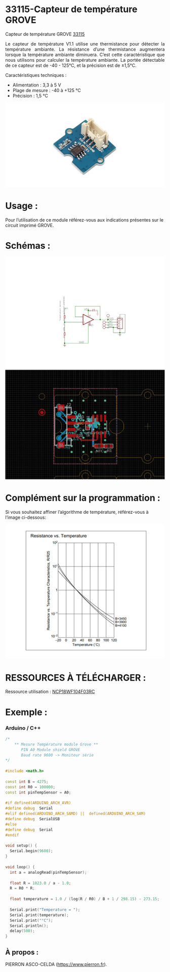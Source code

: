 # 33115-Capteur de température GROVE

Capteur de température GROVE [33115](https://www.pierron.fr/interface-arduino-uno-5952.html)

<div style="text-align: justify">Le capteur de température V1.1 utilise une thermistance pour détecter la température ambiante. La résistance d’une thermistance augmentera lorsque la température ambiante diminuera. C’est cette caractéristique que nous utilisons pour calculer la température ambiante. La portée détectable de ce capteur est de -40 - 125°C, et la précision est de ±1,5°C.</div>

Caractéristiques techniques :
- Alimentation : 3,3 à 5 V
- Plage de mesure : -40 à +125 °C
- Précision : 1,5 °C

![L-33115](/img/L-33115.jpg)

# Usage :
Pour l’utilisation de ce module référez-vous aux indications présentes sur le circuit imprimé GROVE.

# Schémas :

![SCH-33115](/img/SCH-33115.jpg)
![BRD-33115](/img/BRD-33115.jpg)

# Complément sur la programmation :

Si vous souhaitez affiner l’algorithme de température, référez-vous à l’image ci-dessous:

![C-33115](/img/C-33115.jpg)

# RESSOURCES À TÉLÉCHARGER :

Ressource utilisation : [NCP18WF104F03RC](https://github.com/pierron-asco-celda/33169-Telemetre_ir_GROVE/blob/main/src/Datasheet_GP2Y0A21YK.pdf)

# Exemple :
### Arduino / C++
```cpp
/*
    ** Mesure Température module Grove **
       PIN A0 Module shield GROVE
       Baud rate 9600 -> Moniteur série
*/

#include <math.h>

const int B = 4275;
const int R0 = 100000;
const int pinTempSensor = A0;

#if defined(ARDUINO_ARCH_AVR)
#define debug  Serial
#elif defined(ARDUINO_ARCH_SAMD) ||  defined(ARDUINO_ARCH_SAM)
#define debug  SerialUSB
#else
#define debug  Serial
#endif

void setup() {
  Serial.begin(9600);
}

void loop() {
  int a = analogRead(pinTempSensor);

  float R = 1023.0 / a - 1.0;
  R = R0 * R;

  float temperature = 1.0 / (log(R / R0) / B + 1 / 298.15) - 273.15;

  Serial.print("Temperature = ");
  Serial.print(temperature);
  Serial.print("°C");
  Serial.println();
  delay(500);
}
```
## À propos :

PIERRON ASCO-CELDA (https://www.pierron.fr).
